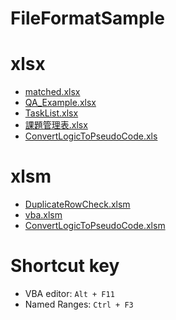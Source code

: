 FileFormatSample
=====

# xlsx
- [matched.xlsx](excel/xlsx/matched.xlsx)
- [QA_Example.xlsx](excel/xlsx/QA_Example.xlsx)
- [TaskList.xlsx](excel/xlsx/TaskList.xlsx)
- [課題管理表.xlsx](excel/xlsx/%E8%AA%B2%E9%A1%8C%E7%AE%A1%E7%90%86%E8%A1%A8.xlsx)
- [ConvertLogicToPseudoCode.xls](excel/xls/ConvertLogicToPseudoCode.xls)

# xlsm
- [DuplicateRowCheck.xlsm](excel/xlsm/DuplicateRowCheck.xlsm)
- [vba.xlsm](excel/xlsm/vba.xlsm)
- [ConvertLogicToPseudoCode.xlsm](excel/xlsm/ConvertLogicToPseudoCode.xlsm)

# Shortcut key
- VBA editor: `Alt + F11`
- Named Ranges: `Ctrl + F3`
